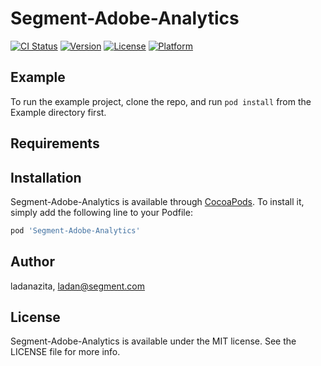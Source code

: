 # Segment-Adobe-Analytics

[![CI Status](http://img.shields.io/travis/ladanazita/Segment-Adobe-Analytics.svg?style=flat)](https://travis-ci.org/ladanazita/Segment-Adobe-Analytics)
[![Version](https://img.shields.io/cocoapods/v/Segment-Adobe-Analytics.svg?style=flat)](http://cocoapods.org/pods/Segment-Adobe-Analytics)
[![License](https://img.shields.io/cocoapods/l/Segment-Adobe-Analytics.svg?style=flat)](http://cocoapods.org/pods/Segment-Adobe-Analytics)
[![Platform](https://img.shields.io/cocoapods/p/Segment-Adobe-Analytics.svg?style=flat)](http://cocoapods.org/pods/Segment-Adobe-Analytics)

## Example

To run the example project, clone the repo, and run `pod install` from the Example directory first.

## Requirements

## Installation

Segment-Adobe-Analytics is available through [CocoaPods](http://cocoapods.org). To install
it, simply add the following line to your Podfile:

```ruby
pod 'Segment-Adobe-Analytics'
```

## Author

ladanazita, ladan@segment.com

## License

Segment-Adobe-Analytics is available under the MIT license. See the LICENSE file for more info.
